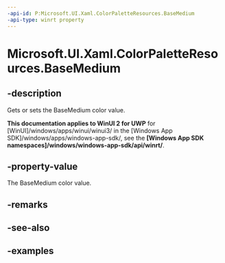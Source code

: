 ```yaml
---
-api-id: P:Microsoft.UI.Xaml.ColorPaletteResources.BaseMedium
-api-type: winrt property
---
```


<!-- Property syntax.
public IReference<Color> BaseMedium { get;  set; }
-->

# Microsoft.UI.Xaml.ColorPaletteResources.BaseMedium

## -description

Gets or sets the BaseMedium color value.

**This documentation applies to WinUI 2 for UWP** for [WinUI]/windows/apps/winui/winui3/ in the [Windows App SDK]/windows/apps/windows-app-sdk/, see the **[Windows App SDK namespaces]/windows/windows-app-sdk/api/winrt/**.

## -property-value

The BaseMedium color value.

## -remarks

## -see-also

## -examples

